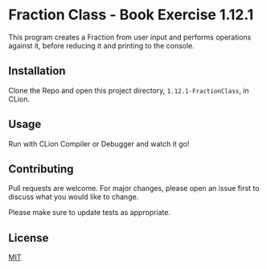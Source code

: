 # Fraction Class - Book Exercise 1.12.1

This program creates a Fraction from user input and performs operations against it, before reducing it and printing to the console.
## Installation

Clone the Repo and open this project directory, `1.12.1-FractionClass`, in CLion.
## Usage

Run with CLion Compiler or Debugger and watch it go!

## Contributing
Pull requests are welcome. For major changes, please open an issue first to discuss what you would like to change.

Please make sure to update tests as appropriate.

## License
[MIT](https://choosealicense.com/licenses/mit/)